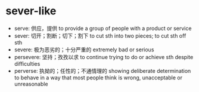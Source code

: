 # sever-like

- serve: 供应，提供 to provide a group of people with a product or service
- sever: 切开；割断；切下；割下 to cut sth into two pieces; to cut sth off sth
- severe: 极为恶劣的；十分严重的 extremely bad or serious
- persevere: 坚持；孜孜以求 to continue trying to do or achieve sth despite difficulties
- perverse: 执拗的；任性的；不通情理的 showing deliberate determination to behave in a way that most people think is wrong, unacceptable or unreasonable
